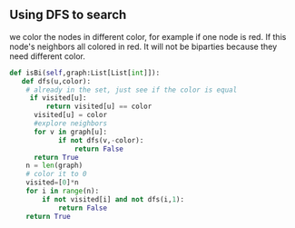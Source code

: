 ## Using DFS to search

we color the nodes in different color, for example if one node is red. If this node's neighbors all colored in red. It will not be biparties because they need different color.

```Python
def isBi(self,graph:List[List[int]]):
   def dfs(u,color):
    # already in the set, just see if the color is equal
     if visited[u]:
         return visited[u] == color
      visited[u] = color
      #explore neighbors
      for v in graph[u]:
            if not dfs(v,-color):
                return False
      return True
    n = len(graph)
    # color it to 0 
    visited=[0]*n
    for i in range(n):
        if not visited[i] and not dfs(i,1):
            return False
    return True

```